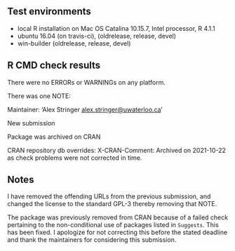 ## Test environments
* local R installation on Mac OS Catalina 10.15.7, Intel processor, R 4.1.1
* ubuntu 16.04 (on travis-ci), (oldrelease, release, devel)
* win-builder (oldrelease, release, devel)

## R CMD check results

There were no ERRORs or WARNINGs on any platform.

  There was one NOTE:
  
  Maintainer: ‘Alex Stringer <alex.stringer@uwaterloo.ca>’
  
  New submission
  
  Package was archived on CRAN
  
  CRAN repository db overrides:
    X-CRAN-Comment: Archived on 2021-10-22 as check problems were not
      corrected in time.

## Notes

I have removed the offending URLs from the previous submission, and changed the license to the standard GPL-3 thereby removing that NOTE.

The package was previously removed from CRAN because of a failed check pertaining to the non-conditional
use of packages listed in `Suggests`. This has been fixed. I apologize for not correcting this
before the stated deadline and thank the maintainers for considering this submission.
